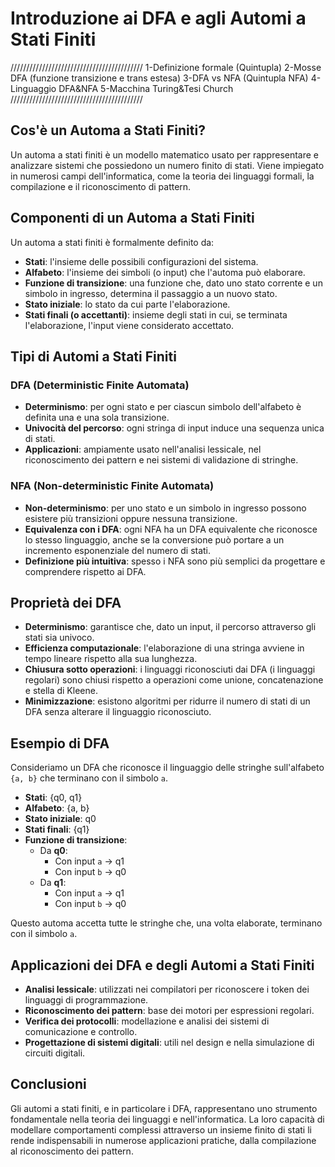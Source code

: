 # Introduzione ai DFA e agli Automi a Stati Finiti

////////////////////////////////////////// 
1-Definizione formale (Quintupla)
2-Mosse DFA (funzione transizione e trans estesa)
3-DFA vs NFA (Quintupla NFA)
4-Linguaggio DFA&NFA
5-Macchina Turing&Tesi Church
//////////////////////////////////////////


## Cos'è un Automa a Stati Finiti?

Un automa a stati finiti è un modello matematico usato per rappresentare e analizzare sistemi che possiedono un numero finito di stati. Viene impiegato in numerosi campi dell'informatica, come la teoria dei linguaggi formali, la compilazione e il riconoscimento di pattern.

## Componenti di un Automa a Stati Finiti

Un automa a stati finiti è formalmente definito da:

- **Stati**: l'insieme delle possibili configurazioni del sistema.
- **Alfabeto**: l'insieme dei simboli (o input) che l'automa può elaborare.
- **Funzione di transizione**: una funzione che, dato uno stato corrente e un simbolo in ingresso, determina il passaggio a un nuovo stato.
- **Stato iniziale**: lo stato da cui parte l'elaborazione.
- **Stati finali (o accettanti)**: insieme degli stati in cui, se terminata l'elaborazione, l'input viene considerato accettato.

## Tipi di Automi a Stati Finiti

### DFA (Deterministic Finite Automata)

- **Determinismo**: per ogni stato e per ciascun simbolo dell'alfabeto è definita una e una sola transizione.
- **Univocità del percorso**: ogni stringa di input induce una sequenza unica di stati.
- **Applicazioni**: ampiamente usato nell'analisi lessicale, nel riconoscimento dei pattern e nei sistemi di validazione di stringhe.

### NFA (Non-deterministic Finite Automata)

- **Non-determinismo**: per uno stato e un simbolo in ingresso possono esistere più transizioni oppure nessuna transizione.
- **Equivalenza con i DFA**: ogni NFA ha un DFA equivalente che riconosce lo stesso linguaggio, anche se la conversione può portare a un incremento esponenziale del numero di stati.
- **Definizione più intuitiva**: spesso i NFA sono più semplici da progettare e comprendere rispetto ai DFA.

## Proprietà dei DFA

- **Determinismo**: garantisce che, dato un input, il percorso attraverso gli stati sia univoco.
- **Efficienza computazionale**: l'elaborazione di una stringa avviene in tempo lineare rispetto alla sua lunghezza.
- **Chiusura sotto operazioni**: i linguaggi riconosciuti dai DFA (i linguaggi regolari) sono chiusi rispetto a operazioni come unione, concatenazione e stella di Kleene.
- **Minimizzazione**: esistono algoritmi per ridurre il numero di stati di un DFA senza alterare il linguaggio riconosciuto.

## Esempio di DFA

Consideriamo un DFA che riconosce il linguaggio delle stringhe sull'alfabeto `{a, b}` che terminano con il simbolo `a`.

- **Stati**: {q0, q1}
- **Alfabeto**: {a, b}
- **Stato iniziale**: q0
- **Stati finali**: {q1}
- **Funzione di transizione**:
  - Da **q0**:
    - Con input `a` → q1
    - Con input `b` → q0
  - Da **q1**:
    - Con input `a` → q1
    - Con input `b` → q0

Questo automa accetta tutte le stringhe che, una volta elaborate, terminano con il simbolo `a`.

## Applicazioni dei DFA e degli Automi a Stati Finiti

- **Analisi lessicale**: utilizzati nei compilatori per riconoscere i token dei linguaggi di programmazione.
- **Riconoscimento dei pattern**: base dei motori per espressioni regolari.
- **Verifica dei protocolli**: modellazione e analisi dei sistemi di comunicazione e controllo.
- **Progettazione di sistemi digitali**: utili nel design e nella simulazione di circuiti digitali.

## Conclusioni

Gli automi a stati finiti, e in particolare i DFA, rappresentano uno strumento fondamentale nella teoria dei linguaggi e nell'informatica. La loro capacità di modellare comportamenti complessi attraverso un insieme finito di stati li rende indispensabili in numerose applicazioni pratiche, dalla compilazione al riconoscimento dei pattern.

